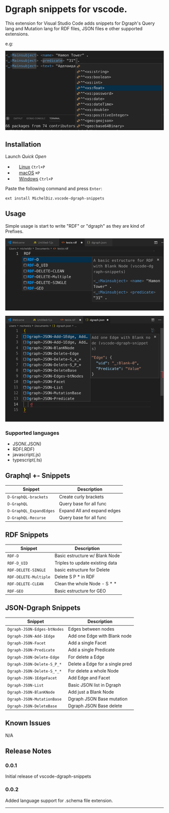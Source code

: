 # Dgraph snippets for vscode.

This extension for Visual Studio Code adds snippets for Dgraph's Query lang and Mutation lang for RDF files, JSON files e other supported extensions.

e.g:

![Prefixes](/images/cap3.png)

## Installation

Launch *Quick Open*
  - <img src="https://www.kernel.org/theme/images/logos/favicon.png" width=16 height=16/> <a href="https://code.visualstudio.com/shortcuts/keyboard-shortcuts-linux.pdf">Linux</a> `Ctrl+P`
  - <img src="https://developer.apple.com/favicon.ico" width=16 height=16/> <a href="https://code.visualstudio.com/shortcuts/keyboard-shortcuts-macos.pdf">macOS</a> `⌘P`
  - <img src="https://www.microsoft.com/favicon.ico" width=16 height=16/> <a href="https://code.visualstudio.com/shortcuts/keyboard-shortcuts-windows.pdf">Windows</a> `Ctrl+P`

Paste the following command and press `Enter`:

```
ext install MichelDiz.vscode-dgraph-snippets
```

## Usage

Simple usage is start to write "RDF" or "dgraph" as they are kind of Prefixes.

![Prefixes](/images/cap1.png)

![Prefixes](/images/cap2.png)

### Supported languages
* JSON(.JSON)
* RDF(.RDF)
* javascript(.js)
* typescript(.ts)

## Graphql +- Snippets

|        Snippet          |         Description         |
| ----------------------- | --------------------------- |
| `D-GraphQL-brackets`    | Create curly brackets       |
| `D-GraphQL`             | Query base for all func     |
| `D-GraphQL_ExpandEdges` | Expand All and expand edges |
| `D-GraphQL-Recurse`     | Query base for all func     |

## RDF Snippets

|        Snippet          |         Description            |
| ----------------------- | ------------------------------ |
| `RDF-D`                 | Basic estructure w/ Blank Node |
| `RDF-D_UID`             | Triples to update existing data|
| `RDF-DELETE-SINGLE`     | basic estructure for Delete    |
| `RDF-DELETE-Multiple`   | Delete S P * in RDF            |
| `RDF-DELETE-CLEAN`      | Clean the whole Node - S * *   |
| `RDF-GEO`               | Basic estructure for GEO       |

## JSON-Dgraph Snippets

|           Snippet           |           Description           |
| --------------------------- | ------------------------------- |
| `Dgraph-JSON-Edges-btNodes` | Edges between nodes             |
| `Dgraph-JSON-Add-1Edge`     | Add one Edge with Blank node    |
| `Dgraph-JSON-Facet`         | Add a single Facet              |
| `Dgraph-JSON-Predicate`     | Add a single Predicate          |
| `Dgraph-JSON-Delete-Edge`   | For delete a Edge               |
| `Dgraph-JSON-Delete-S_P_*`  | Delete a Edge for a single pred |
| `Dgraph-JSON-Delete-S_*_*`  | For delete a whole Node         |
| `Dgraph-JSON-1EdgeFacet`    | Add Edge and Facet              |
| `Dgraph-JSON-List`          | Basic JSON list in Dgraph       |
| `Dgraph-JSON-BlanKNode`     | Add just a Blank Node           |
| `Dgraph-JSON-MutationBase`  | Dgraph JSON Base mutation       |
| `Dgraph-JSON-DeleteBase`    | Dgraph JSON Base delete         |


## Known Issues

N/A

## Release Notes


### 0.0.1

Initial release of vscode-dgraph-snippets

### 0.0.2

Added language support for .schema file extension.

-----------------------------------------------------------------------------------------------------------
